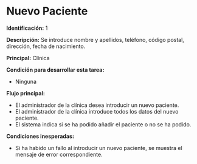 # Nuevo Paciente

**Identificación:** 1

**Descripción:** Se introduce nombre y apellidos, teléfono, código postal, dirección, fecha de nacimiento.

**Principal:** Clínica

**Condición para desarrollar esta tarea:**

* Ninguna

**Flujo principal:**

* El administrador de la clínica desea introducir un nuevo paciente.
* El administrador de la clínica introduce todos los datos del nuevo paciente.
* El sistema indica si se ha podido añadir el paciente o no se ha podido.

**Condiciones inesperadas:**

* Si ha habido un fallo al introducir un nuevo paciente, se muestra el mensaje de error correspondiente.

